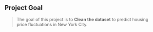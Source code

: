 ## Project Goal
> The goal of this project is to **Clean the dataset** to predict housing price fluctuations in New York City.      
  
  
   
  
 
 
